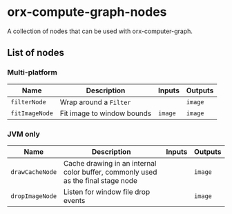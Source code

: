 # orx-compute-graph-nodes

A collection of nodes that can be used with orx-computer-graph.

## List of nodes

### Multi-platform

Name            | Description           | Inputs | Outputs
----------------|-----------------------|--------|---------
`filterNode`    | Wrap around a `Filter`|        | `image`
`fitImageNode`  | Fit image to window bounds | `image` | `image`

### JVM only

Name            | Description       | Inputs | Outputs
----------------|-------------------|--------|---------
`drawCacheNode` | Cache drawing in an internal color buffer, commonly used as the final stage node | | `image`
`dropImageNode` | Listen for window file drop events | | `image`



